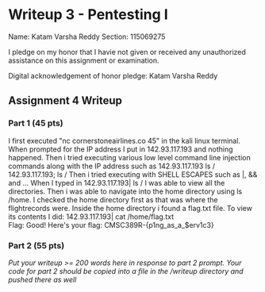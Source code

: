 Writeup 3 - Pentesting I
======

Name: Katam Varsha Reddy
Section: 115069275

I pledge on my honor that I havie not given or received any unauthorized assistance on this assignment or examination.

Digital acknowledgement of honor pledge: Katam Varsha Reddy

## Assignment 4 Writeup

### Part 1 (45 pts)                                                                                                                       

I first executed "nc cornerstoneairlines.co 45" in the kali linux terminal. When prompted for the IP address I put in 142.93.117.193 and nothing happened. Then i tried executing various low level command line injection commands along with the IP address such as 
142.93.117.193 ls /
142.93.117.193; ls /
Then i tried executing with SHELL ESCAPES such as |, && and ...
When I typed in 142.93.117.193| ls / I was able to view all the directories. Then i was able to navigate into the home directory using ls /home. I checked the home directory first as that was where the flightrecords were. Inside the home directory i found a flag.txt file.
To view its contents I did: 142.93.117.193| cat /home/flag.txt                                                                             
Flag: Good! Here's your flag: CMSC389R-{p1ng_as_a_$erv1c3}

### Part 2 (55 pts)
*Put your writeup >= 200 words here in response to part 2 prompt. Your code for part 2 should be copied into a file in the /writeup directory and pushed there as well*
